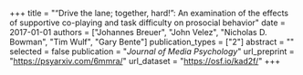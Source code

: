 +++
title = "“Drive the lane; together, hard!”: An examination of the effects of supportive co-playing and task difficulty on prosocial behavior"
date = 2017-01-01
authors = ["Johannes Breuer", "John Velez", "Nicholas D. Bowman", "Tim Wulf", "Gary Bente"]
publication_types = ["2"]
abstract = ""
selected = false
publication = "*Journal of Media Psychology*"
url_preprint = "https://psyarxiv.com/6mmra/"
url_dataset = "https://osf.io/kad2f/"
+++

